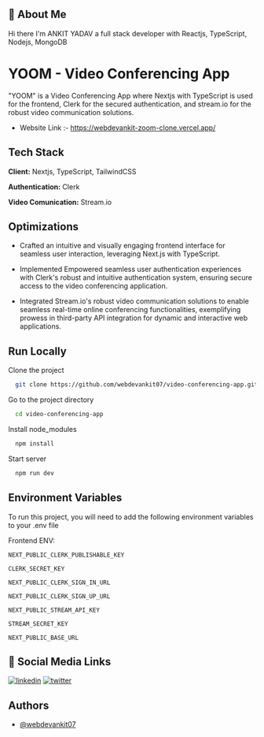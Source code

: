 ## 🚀 About Me
Hi there I'm ANKIT YADAV a full stack developer with Reactjs, TypeScript, Nodejs, MongoDB

# YOOM - Video Conferencing App

"YOOM" is a Video Conferencing App where Nextjs with TypeScript is used for the frontend, Clerk for the secured authentication, and stream.io for the robust video communication solutions.

- Website Link :- https://webdevankit-zoom-clone.vercel.app/

## Tech Stack
**Client:** Nextjs, TypeScript,  TailwindCSS

**Authentication:** Clerk

**Video Comunication:** Stream.io

## Optimizations


- Crafted an intuitive and visually engaging frontend interface for seamless user interaction, leveraging Next.js with TypeScript.

- Implemented Empowered seamless user authentication experiences with Clerk's robust and intuitive authentication system, ensuring secure access to the video conferencing application.

 - Integrated Stream.io's robust video communication solutions to enable seamless real-time online conferencing functionalities, exemplifying prowess in third-party API integration for dynamic and interactive web applications.


## Run Locally

Clone the project

```bash
  git clone https://github.com/webdevankit07/video-conferencing-app.git
```

Go to the project directory

```bash
  cd video-conferencing-app
```

Install node_modules

```bash
  npm install
```

Start server

```bash
  npm run dev
```


## Environment Variables

To run this project, you will need to add the following environment variables to your .env file

Frontend ENV:

`NEXT_PUBLIC_CLERK_PUBLISHABLE_KEY`

`CLERK_SECRET_KEY`

`NEXT_PUBLIC_CLERK_SIGN_IN_URL`

`NEXT_PUBLIC_CLERK_SIGN_UP_URL`

`NEXT_PUBLIC_STREAM_API_KEY`

`STREAM_SECRET_KEY`

`NEXT_PUBLIC_BASE_URL`


## 🔗 Social Media Links
[![linkedin](https://img.shields.io/badge/linkedin-0A66C2?style=for-the-badge&logo=linkedin&logoColor=white)](https://www.linkedin.com/in/webdevankit/)
[![twitter](https://img.shields.io/badge/twitter-1DA1F2?style=for-the-badge&logo=twitter&logoColor=white)](https://twitter.com/webdev_ankit)


## Authors

- [@webdevankit07](https://www.github.com/webdevankit07)

